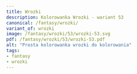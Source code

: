 ```yaml
---
title: Wrozki
description: Kolorowanka Wrozki - wariant 53
canonical: /fantasy/wrozki/
variant_of: wrozki
image: /fantasy/wrozki/53/wrozki-53.svg
pdf: /fantasy/wrozki/53/wrozki-53.pdf
alt: "Prosta kolorowanka wrozki do kolorowania"
tags:
- fantasy
- wrozki
---
```


